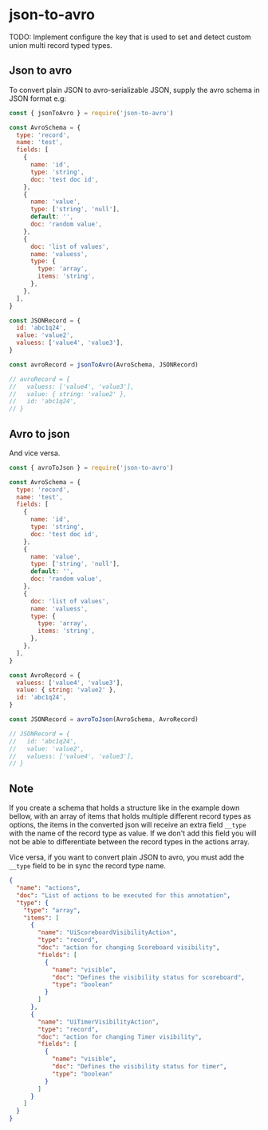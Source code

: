 # json-to-avro

TODO:
Implement configure the key that is used to set and detect custom union multi record typed types.

## Json to avro

To convert plain JSON to avro-serializable JSON, supply the avro schema in JSON format e.g:

```javascript
const { jsonToAvro } = require('json-to-avro')

const AvroSchema = {
  type: 'record',
  name: 'test',
  fields: [
    {
      name: 'id',
      type: 'string',
      doc: 'test doc id',
    },
    {
      name: 'value',
      type: ['string', 'null'],
      default: '',
      doc: 'random value',
    },
    {
      doc: 'list of values',
      name: 'valuess',
      type: {
        type: 'array',
        items: 'string',
      },
    },
  ],
}

const JSONRecord = {
  id: 'abc1q24',
  value: 'value2',
  valuess: ['value4', 'value3'],
}

const avroRecord = jsonToAvro(AvroSchema, JSONRecord)

// avroRecord = {
//   valuess: ['value4', 'value3'],
//   value: { string: 'value2' },
//   id: 'abc1q24',
// }
```
## Avro to json

And vice versa.

```javascript
const { avroToJson } = require('json-to-avro')

const AvroSchema = {
  type: 'record',
  name: 'test',
  fields: [
    {
      name: 'id',
      type: 'string',
      doc: 'test doc id',
    },
    {
      name: 'value',
      type: ['string', 'null'],
      default: '',
      doc: 'random value',
    },
    {
      doc: 'list of values',
      name: 'valuess',
      type: {
        type: 'array',
        items: 'string',
      },
    },
  ],
}

const AvroRecord = {
  valuess: ['value4', 'value3'],
  value: { string: 'value2' },
  id: 'abc1q24',
}

const JSONRecord = avroToJson(AvroSchema, AvroRecord)

// JSONRecord = {
//   id: 'abc1q24',
//   value: 'value2',
//   valuess: ['value4', 'value3'],
// }

```

## Note

If you create a schema that holds a structure like in the example down bellow, with an array of items that holds multiple different record types as options, the items in the converted json will receive an extra field ```__type``` with the name of the record type as value. If we don't add this field you will not be able to differentiate between the record types in the actions array.

Vice versa, if you want to convert plain JSON to avro, you must add the ```__type``` field to be in sync the record type name.
```json
{
  "name": "actions",
  "doc": "List of actions to be executed for this annotation",
  "type": {
    "type": "array",
    "items": [
      {
        "name": "UiScoreboardVisibilityAction",
        "type": "record",
        "doc": "action for changing Scoreboard visibility",
        "fields": [
          {
            "name": "visible",
            "doc": "Defines the visibility status for scoreboard",
            "type": "boolean"
          }
        ]
      },
      {
        "name": "UiTimerVisibilityAction",
        "type": "record",
        "doc": "action for changing Timer visibility",
        "fields": [
          {
            "name": "visible",
            "doc": "Defines the visibility status for timer",
            "type": "boolean"
          }
        ]
      }
    ]
  }
}
```